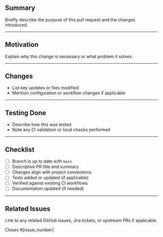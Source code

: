 ## Summary

Briefly describe the purpose of this pull request and the changes introduced.

---

## Motivation

Explain why this change is necessary or what problem it solves.

---

## Changes

- List key updates or files modified
- Mention configuration or workflow changes if applicable

---

## Testing Done

- Describe how this was tested
- Note any CI validation or local checks performed

---

## Checklist

- [ ] Branch is up to date with `main`
- [ ] Descriptive PR title and summary
- [ ] Changes align with project conventions
- [ ] Tests added or updated (if applicable)
- [ ] Verified against existing CI workflows
- [ ] Documentation updated (if needed)

---

## Related Issues

Link to any related GitHub issues, Jira tickets, or upstream PRs if applicable.

Closes #[issue_number]
